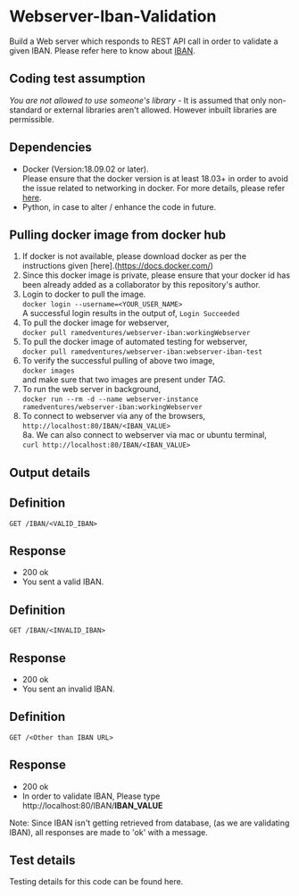 # Webserver-Iban-Validation
Build a Web server which responds to REST API call in order to validate a given IBAN. Please refer here to know about [IBAN](https://en.wikipedia.org/wiki/International_Bank_Account_Number).  

## Coding test assumption
_You are not allowed to use someone's library_ - It is assumed that only non-standard or external libraries aren't allowed. However inbuilt libraries are permissible.

## Dependencies
* Docker (Version:18.09.02 or later).   
Please ensure that the docker version is at least 18.03+ in order to avoid the issue related to networking in docker. For more details, please refer [here](https://docs.docker.com/docker-for-mac/networking/).   
* Python, in case to alter / enhance the code in future.    

## Pulling docker image from docker hub
1. If docker is not available, please download docker as per the instructions given [here].(https://docs.docker.com/)
2. Since this docker image is private, please ensure that your docker id has been already added as a collaborator by this repository's author.
3. Login to docker to pull the image.       
```docker login --username=<YOUR_USER_NAME>```    
  A successful login results in the output of,
  ```Login Succeeded```   
4. To pull the docker image for webserver,    
```docker pull ramedventures/webserver-iban:workingWebserver```   
5. To pull the docker image of automated testing for webserver,   
```docker pull ramedventures/webserver-iban:webserver-iban-test```    
6. To verify the successful pulling of above two image,    
```docker images```     
and make sure that two images are present under _TAG_.    
7. To run the web server in background,     
```docker run --rm -d --name webserver-instance ramedventures/webserver-iban:workingWebserver```    
8. To connect to webserver via any of the browsers,
```http://localhost:80/IBAN/<IBAN_VALUE>```   
8a. We can also connect to webserver via mac or ubuntu terminal,        
```curl http://localhost:80/IBAN/<IBAN_VALUE>```

## Output details
## Definition   
```GET /IBAN/<VALID_IBAN>```    
## Response
* 200 ok
* You sent a valid IBAN.

## Definition
```GET /IBAN/<INVALID_IBAN>```
## Response
* 200 ok
* You sent an invalid IBAN.

## Definition
```GET /<Other than IBAN URL>```
## Response
* 200 ok
* In order to validate IBAN, Please type http://localhost:80/IBAN/**IBAN_VALUE**

Note: Since IBAN isn't getting retrieved from database, (as we are validating IBAN), all responses are made to 'ok' with a message.   

## Test details
Testing details for this code can be found here.








